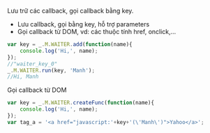 Lưu trữ các callback, gọi callback bằng key.
<ul>
    <li>Lưu callback, gọi bằng key, hỗ trợ parameters</li>
    <li>Gọi callback từ DOM, vd: các thuộc tính href, onclick,...</li>
</ul>

```js
var key = _.M.WAITER.add(function(name){
    console.log('Hi,', name);
});
//"waiter_key_0"
_.M.WAITER.run(key, 'Manh');
//Hi, Manh
```

Gọi callback từ DOM
```js
var key = _.M.WAITER.createFunc(function(name){
    console.log('Hi,', name);
});
var tag_a = '<a href="javascript:'+key+'(\'Manh\')">Yahoo</a>';
```
